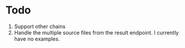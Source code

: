 # Todo

1. Support other chains
2. Handle the multiple source files from the result endpoint. I currently have no examples.